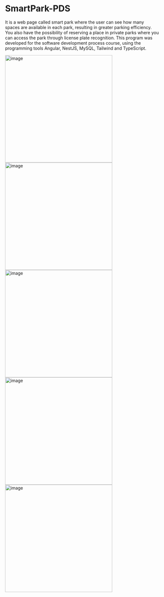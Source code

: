 # SmartPark-PDS
It is a web page called smart park where the user can see how many spaces are available in each park, resulting in greater parking efficiency.
You also have the possibility of reserving a place in private parks where you can access the park through license plate recognition.
This program was developed for the software development process course, using the programming tools Angular, NestJS, MySQL, Tailwind and TypeScript.

<img width="350" alt="image" src="https://github.com/renators77/SmartPark-PDS/assets/95866755/99f98f80-675b-4b15-a2ee-12ccaf4d9cf8">
<img width="350" alt="image" src="https://github.com/renators77/SmartPark-PDS/assets/95866755/22173465-39fa-459d-b9b0-890d5b31481d">
<img width="350" alt="image" src="https://github.com/renators77/SmartPark-PDS/assets/95866755/4e0dcfb4-1495-4e93-87cd-45e0731d3f1b">
<img width="350" alt="image" src="https://github.com/renators77/SmartPark-PDS/assets/95866755/15283898-fff8-40b2-a55a-f61663c2f1f2">
<img width="350" alt="image" src="https://github.com/renators77/SmartPark-PDS/assets/95866755/8e1c9718-2d38-4003-acef-68e4df74e455">
